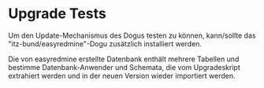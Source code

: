 # Upgrade Tests

Um den Update-Mechanismus des Dogus testen zu können, kann/sollte das "itz-bund/easyredmine"-Dogu zusätzlich installiert werden.

Die von easyredmine erstellte Datenbank enthält mehrere Tabellen und bestimme Datenbank-Anwender und Schemata, die vom Upgradeskript extrahiert werden und in der neuen Version wieder importiert werden. 